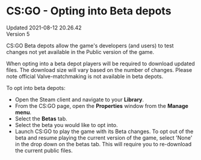 # CS:GO - Opting into Beta depots
Updated 2021-08-12 20.26.42  
Version 5  

CS:GO Beta depots allow the game's developers (and users) to test changes not yet available in the Public version of the game.  
  
When opting into a beta depot players will be required to download updated files. The download size will vary based on the number of changes. Please note official Valve-matchmaking is not available in beta depots.  
  
To opt into beta depots:  
* Open the Steam client and navigate to your **Library**.
* From the CS:GO page, open the **Properties** window from the **Manage menu**.
* Select the **Betas** tab.
* Select the beta you would like to opt into.
* Launch CS:GO to play the game with its Beta changes.
To opt out of the beta and resume playing the current version of the game, select 'None' in the drop down on the betas tab. This will require you to re-download the current public files.